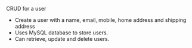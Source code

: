 CRUD for a user

* Create a user with a name, email, mobile, home address and shipping address
* Uses MySQL database to store users.
* Can retrieve, update and delete users.
